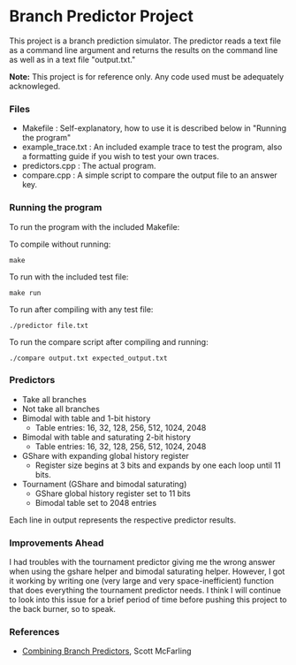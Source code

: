 # Branch Predictor Project

This project is a branch prediction simulator. The predictor reads a text file as a command line argument and returns the results on the command line as well as in a text file "output.txt."

**Note:** This project is for reference only. Any code used must be adequately acknowleged.

### Files
* Makefile : Self-explanatory, how to use it is described below in "Running the program"
* example_trace.txt : An included example trace to test the program, also a formatting guide if you wish to test your own traces.
* predictors.cpp : The actual program.
* compare.cpp : A simple script to compare the output file to an answer key.

### Running the program
To run the program with the included Makefile:

To compile without running:
```
make
```
To run with the included test file:
```
make run
```
To run after compiling with any test file:
```
./predictor file.txt
```
To run the compare script after compiling and running:
```
./compare output.txt expected_output.txt
```

### Predictors
* Take all branches
* Not take all branches
* Bimodal with table and 1-bit history
  * Table entries: 16, 32, 128, 256, 512, 1024, 2048
* Bimodal with table and saturating 2-bit history
  * Table entries: 16, 32, 128, 256, 512, 1024, 2048
* GShare with expanding global history register
  * Register size begins at 3 bits and expands by one each loop until 11 bits.
* Tournament (GShare and bimodal saturating)
  * GShare global history register set to 11 bits
  * Bimodal table set to 2048 entries

Each line in output represents the respective predictor results.

### Improvements Ahead
I had troubles with the tournament predictor giving me the wrong answer when using the gshare helper and bimodal saturating helper. However, I got it working by writing one (very large and very space-inefficient) function that does everything the tournament predictor needs. I think I will continue to look into this issue for a brief period of time before pushing this project to the back burner, so to speak.

### References
* [Combining Branch Predictors](http://www.hpl.hp.com/techreports/Compaq-DEC/WRL-TN-36.pdf), Scott McFarling

